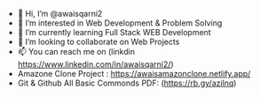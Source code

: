 - 👋 Hi, I’m @awaisqarni2
- 👀 I’m interested in Web Development & Problem Solving
- 🌱 I’m currently learning Full Stack WEB Development
- 💞️ I’m looking to collaborate on Web Projects
- 📫 You can reach me on (linkdin https://www.linkedin.com/in/awaisqarni2/)
- Amazone Clone Project : https://awaisamazonclone.netlify.app/
- Git & Github All Basic Commonds PDF: (https://rb.gy/azilnq)

